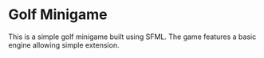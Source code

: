 # Golf Minigame

This is a simple golf minigame built using SFML. The game features a basic engine allowing simple extension.